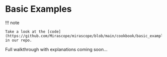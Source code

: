 # Basic Examples

!!! note

    Take a look at the [code](https://github.com/Mirascope/mirascope/blob/main/cookbook/basic_examples) in our repo.

Full walkthrough with explanations coming soon...
